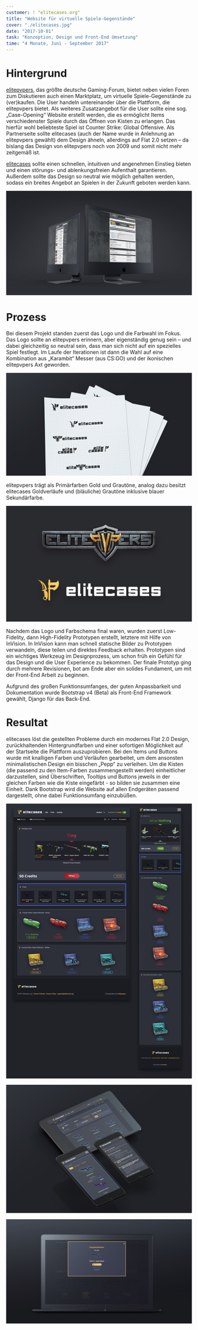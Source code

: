 ```yaml
---
customer: ! "elitecases.org"
title: "Website für virtuelle Spiele-Gegenstände"
cover: "./elitecases.jpg"
date: "2017-10-01"
task: "Konzeption, Design und Front-End Umsetzung"
time: "4 Monate, Juni - September 2017"
---
```

# Hintergrund

[elitepvpers](https://www.elitepvpers.com), das größte deutsche Gaming-Forum, bietet neben vielen Foren zum Diskutieren auch einen Marktplatz, um virtuelle Spiele-Gegenstände zu (ver)kaufen. Die User handeln untereinander über die Plattform, die elitepvpers bietet. Als weiteres Zusatzangebot für die User sollte eine sog. „Case-Opening“ Website erstellt werden, die es ermöglicht Items verschiedenster Spiele durch das Öffnen von Kisten zu erlangen. Das hierfür wohl beliebteste Spiel ist Counter Strike: Global Offensive. Als Partnerseite sollte elitecases (auch der Name wurde in Anlehnung an elitepvpers gewählt) dem Design ähneln, allerdings auf Flat 2.0 setzen – da bislang das Design von elitepvpers noch von 2009 und somit nicht mehr zeitgemäß ist.

[elitecases](https://www.elitecases.org) sollte einen schnellen, intuitiven und angenehmen Einstieg bieten und einen störungs- und ablenkungsfreien Aufenthalt garantieren. Außerdem sollte das Design so neutral wie möglich gehalten werden, sodass ein breites Angebot an Spielen in der Zukunft geboten werden kann.

![](elitepvpers.jpg)

# Prozess

Bei diesem Projekt standen zuerst das Logo und die Farbwahl im Fokus. Das Logo sollte an elitepvpers erinnern, aber eigenständig genug sein – und dabei gleichzeitig so neutral sein, dass man sich nicht auf ein spezielles Spiel festlegt. Im Laufe der Iterationen ist dann die Wahl auf eine Kombination aus „Karambit“ Messer (aus CS:GO) und der ikonischen elitepvpers Axt geworden.

![](logo_process.jpg)

elitepvpers trägt als Primärfarben Gold und Grautöne, analog dazu besitzt elitecases Goldverläufe und (bläuliche) Grautöne inklusive blauer Sekundärfarbe.

![](logos.jpg)

Nachdem das Logo und Farbschema final waren, wurden zuerst Low-Fidelity, dann High-Fidelity Prototypen erstellt, letztere mit Hilfe von InVision. In InVision kann man schnell statische Bilder zu Prototypen verwandeln, diese teilen und direktes Feedback erhalten. Prototypen sind ein wichtiges Werkzeug im Designprozess, um schon früh ein Gefühl für das Design und die User Experience zu bekommen. Der finale Prototyp ging durch mehrere Revisionen, bot am Ende aber ein solides Fundament, um mit der Front-End Arbeit zu beginnen.

Aufgrund des großen Funktionsumfanges, der guten Anpassbarkeit und Dokumentation wurde Bootstrap v4 (Beta) als Front-End Framework gewählt, Django für das Back-End.

# Resultat

elitecases löst die gestellten Probleme durch ein modernes Flat 2.0 Design, zurückhaltenden Hintergrundfarben und einer sofortigen Möglichkeit auf der Startseite die Plattform auszuprobieren. Bei den Items und Buttons wurde mit knalligen Farben und Verläufen gearbeitet, um dem ansonsten minimalistischen Design ein bisschen „Pepp“ zu verleihen. Um die Kisten (die passend zu den Item-Farben zusammengestellt werden) einheitlicher darzustellen, sind Überschriften, Tooltips und Buttons jeweils in der gleichen Farben wie die Kiste eingefärbt - so bilden sie zusammen eine Einheit. Dank Bootstrap wird die Website auf allen Endgeräten passend dargestellt, ohne dabei Funktionsumfang einzubüßen.

![](full_index_page.jpg)

![](iPhone_iPad.jpg)

![](won_item.jpg)